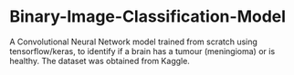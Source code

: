 # Binary-Image-Classification-Model
A Convolutional Neural Network model trained from scratch using tensorflow/keras, to identify if a brain has a tumour (meningioma) or is healthy. The dataset was obtained from Kaggle.

